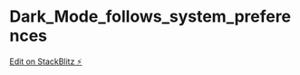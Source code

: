 # Dark_Mode_follows_system_preferences

[Edit on StackBlitz ⚡️](https://stackblitz.com/edit/web-platform-neaukj)